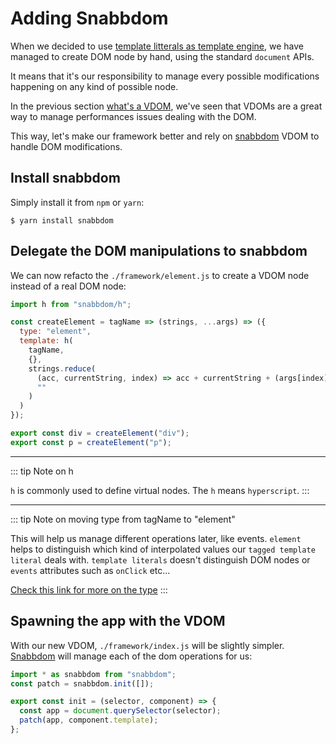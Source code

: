 # Adding Snabbdom

When we decided to use [template litterals as template engine](/templating/template-literals.html), we have managed to create DOM node by hand, using the standard `document` APIs.

It means that it's our responsibility to manage every possible modifications happening on any kind of possible node.

In the previous section [what's a VDOM](/vdom/intro.html), we've seen that VDOMs are a great way to manage performances issues dealing with the DOM.

This way, let's make our framework better and rely on [snabbdom](https://github.com/snabbdom/snabbdom) VDOM to handle DOM modifications.

## Install snabbdom

Simply install it from `npm` or `yarn`:

```
$ yarn install snabbdom
```

## Delegate the DOM manipulations to snabbdom

We can now refacto the `./framework/element.js` to create a VDOM node instead of a real DOM node:

```javascript
import h from "snabbdom/h";

const createElement = tagName => (strings, ...args) => ({
  type: "element",
  template: h(
    tagName,
    {},
    strings.reduce(
      (acc, currentString, index) => acc + currentString + (args[index] || ""),
      ""
    )
  )
});

export const div = createElement("div");
export const p = createElement("p");
```

---

::: tip Note on h

`h` is commonly used to define virtual nodes. The `h` means `hyperscript`.
:::

---

::: tip Note on moving type from tagName to "element"

This will help us manage different operations later, like events. `element` helps to distinguish which kind of interpolated values
our `tagged template literal` deals with. `template literals` doesn't distinguish DOM nodes or `events` attributes such as `onClick` etc...

[Check this link for more on the type](https://github.com/mfrachet/frontend-example/blob/master/framework/elements/element.reducer.js#L13)
:::

## Spawning the app with the VDOM

With our new VDOM, `./framework/index.js` will be slightly simpler. [Snabbdom](https://github.com/snabbdom/snabbdom) will manage each of the dom operations for us:

```javascript
import * as snabbdom from "snabbdom";
const patch = snabbdom.init([]);

export const init = (selector, component) => {
  const app = document.querySelector(selector);
  patch(app, component.template);
};
```
